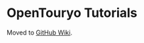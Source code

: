 # OpenTouryo Tutorials
Moved to [GitHub Wiki](https://github.com/OpenTouryoProject/OpenTouryo/wiki).
